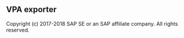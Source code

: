 ## VPA exporter  
Copyright (c) 2017-2018 SAP SE or an SAP affiliate company. All rights reserved.     
